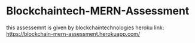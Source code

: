 # Blockchaintech-MERN-Assessment
this assessemnt is given by blockchaintechnologies 
heroku link: https://blockchain-mern-assessment.herokuapp.com/
